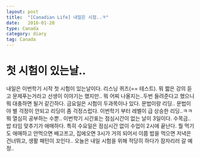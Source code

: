 ```yaml
---
layout: post
title:  "[Canadian Life] 내일은 시험..ㅋ"
date:   2016-01-20
type: Canada
category: diary
tag: Canada
---
```


# 첫 시험이 있는날..

내일은 이번학기 시작 첫 시험이 있는날이다. 리스닝 퀴즈(== 테스트). 뭐 짧은 강의 듣고 문제푸는거라고 선생이 이야기는 했지만.. 뭐 어찌 나올지는..두번 들려준다고 했으니 뭐 대충하면 될거 같긴하다. 금요일은 시험이 두과목이나 있다. 문법이랑 리딩.. 문법이야 별 걱정이 안되고 리딩이 좀 걱정스럽다. 이번학기 부터 레벨이 급 상승한 리딩..ㅋㅋ 뭐 열심히 공부하는 수뿐.. 이번학기 시간표는 점심시간이 없는 날이 3일이다. 수목금.. 밥 타임 맞추기가 애매하다. 특히 수요일은 점심시간 없이 수업이 2시에 끝난다. 뭘 먹기도 애매하고 안먹으면 배고프고, 집에오면 3시가 거의 되어서 이쯤 밥을 먹으면 저녁은 건너뛰고, 생활 패턴이 꼬인다.. 오늘은 내일 시험을 위해 적당히 하다가 잠자리러 갈 예정..